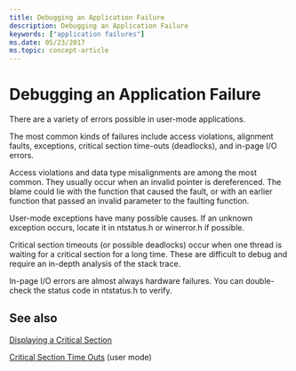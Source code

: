 ```yaml
---
title: Debugging an Application Failure
description: Debugging an Application Failure
keywords: ["application failures"]
ms.date: 05/23/2017
ms.topic: concept-article
---
```


# Debugging an Application Failure

There are a variety of errors possible in user-mode applications.

The most common kinds of failures include access violations, alignment faults, exceptions, critical section time-outs (deadlocks), and in-page I/O errors.

Access violations and data type misalignments are among the most common. They usually occur when an invalid pointer is dereferenced. The blame could lie with the function that caused the fault, or with an earlier function that passed an invalid parameter to the faulting function.

User-mode exceptions have many possible causes. If an unknown exception occurs, locate it in ntstatus.h or winerror.h if possible.

Critical section timeouts (or possible deadlocks) occur when one thread is waiting for a critical section for a long time. These are difficult to debug and require an in-depth analysis of the stack trace.

In-page I/O errors are almost always hardware failures. You can double-check the status code in ntstatus.h to verify.

## See also

[Displaying a Critical Section](displaying-a-critical-section.md)

[Critical Section Time Outs](critical-section-time-outs.md) (user mode)
